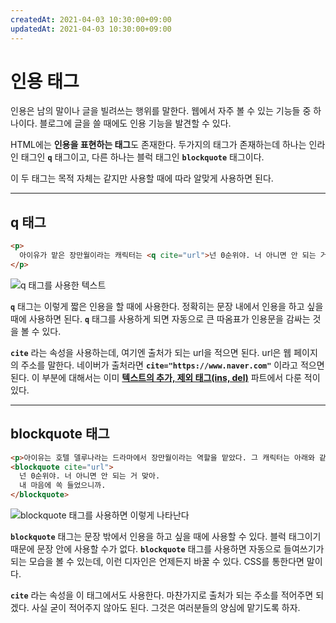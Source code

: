 ```yaml
---
createdAt: 2021-04-03 10:30:00+09:00
updatedAt: 2021-04-03 10:30:00+09:00
---
```


# 인용 태그
인용은 남의 말이나 글을 빌려쓰는 행위를 말한다. 웹에서 자주 볼 수 있는 기능들 중 하나이다. 블로그에 글을 쓸 때에도 인용 기능을 발견할 수 있다.

HTML에는 **인용을 표현하는 태그**도 존재한다. 두가지의 태그가 존재하는데 하나는 인라인 태그인 **`q`** 태그이고, 다른 하나는 블럭 태그인 **`blockquote`** 태그이다.

이 두 태그는 목적 자체는 같지만 사용할 때에 따라 알맞게 사용하면 된다.

---

## q 태그
```html
<p>
  아이유가 맡은 장만월이라는 캐릭터는 <q cite="url">넌 0순위야. 너 아니면 안 되는 거 맞아. 내 마음에 쏙 들었으니까.</q> 라는 말을 한 적이 있다.
</p>
```

![q 태그를 사용한 텍스트](https://i.postimg.cc/Gm9Qdjb3/K-20210403-105408.png)

**`q`** 태그는 이렇게 짧은 인용을 할 때에 사용한다. 정확히는 문장 내에서 인용을 하고 싶을 때에 사용하면 된다. **`q`** 태그를 사용하게 되면 자동으로 큰 따옴표가 인용문을 감싸는 것을 볼 수 있다.

**`cite`** 라는 속성을 사용하는데, 여기엔 출처가 되는 url을 적으면 된다. url은 웹 페이지의 주소를 말한다. 네이버가 출처라면 **`cite="https://www.naver.com"`** 이라고 적으면 된다. 이 부분에 대해서는 이미 **[텍스트의 추가, 제외 태그(ins, del)](6-ins-and-del.md)** 파트에서 다룬 적이 있다.

---

## blockquote 태그
```html
<p>아이유는 호텔 델루나라는 드라마에서 장만월이라는 역할을 맡았다. 그 캐릭터는 아래와 같은 대사를 한 적이 있다.</p>
<blockquote cite="url">
  넌 0순위야. 너 아니면 안 되는 거 맞아.
  내 마음에 쏙 들었으니까.
</blockquote>
```

![blockquote 태그를 사용하면 이렇게 나타난다](https://i.postimg.cc/V6HsQ1gk/K-20210403-110201.png)

**`blockquote`** 태그는 문장 밖에서 인용을 하고 싶을 때에 사용할 수 있다. 블럭 태그이기 때문에 문장 안에 사용할 수가 없다. **`blockquote`** 태그를 사용하면 자동으로 들여쓰기가 되는 모습을 볼 수 있는데, 이런 디자인은 언제든지 바꿀 수 있다. CSS를 통한다면 말이다.

**`cite`** 라는 속성을 이 태그에서도 사용한다. 마찬가지로 출처가 되는 주소를 적어주면 되겠다. 사실 굳이 적어주지 않아도 된다. 그것은 여러분들의 양심에 맡기도록 하자.